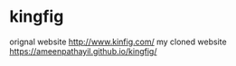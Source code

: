 # kingfig
orignal website http://www.kinfig.com/
my cloned website https://ameenpathayil.github.io/kingfig/
